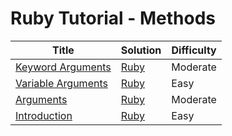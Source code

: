 # Ruby Tutorial - Methods

| Title | Solution | Difficulty |
| ----- | -------- | ---------- |
| [Keyword Arguments](https://www.hackerrank.com/challenges/ruby-methods-keyword-arguments) | [Ruby](./Keyword%20Arguments/main.rb) | Moderate |
| [Variable Arguments](https://www.hackerrank.com/challenges/ruby-methods-variable-arguments) | [Ruby](./Variable%20Arguments/main.rb) | Easy |
| [Arguments](https://www.hackerrank.com/challenges/ruby-methods-arguments) | [Ruby](./Arguments/main.rb) | Moderate |
| [Introduction](https://www.hackerrank.com/challenges/ruby-methods-introduction) | [Ruby](./Introduction/main.rb) | Easy |
